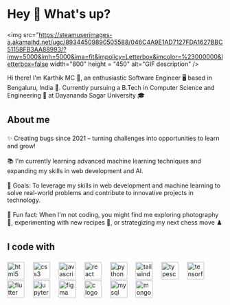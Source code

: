 <h1 align="left">Hey 👋 What's up?</h1>

###

<img src="https://steamuserimages-a.akamaihd.net/ugc/89344509890505588/046C4A9E1AD7127FDA1627BBC51158FB3AA88993/?imw=5000&imh=5000&ima=fit&impolicy=Letterbox&imcolor=%23000000&letterbox=false width="800" height = "450" alt="GIF description" />


<p align="left">Hi there! I'm Karthik MC 🚀, an enthusiastic Software Engineer 🖥️ based in Bengaluru, India 🌟. Currently pursuing a B.Tech in Computer Science and Engineering 📘 at Dayananda Sagar University 🎓</p>

###

<h2 align="left">About me</h2>

###

<p align="left">✨ Creating bugs since 2021 – turning challenges into opportunities to learn and grow!<br><br>📚 I'm currently learning advanced machine learning techniques and expanding my skills in web development and AI.<br><br>🎯 Goals: To leverage my skills in web development and machine learning to solve real-world problems and contribute to innovative projects in technology.<br><br>🎲 Fun fact: When I'm not coding, you might find me exploring photography 📸, experimenting with new recipes 🍳, or strategizing my next chess move ♟️</p>

###

<h2 align="left">I code with</h2>

###

<div align="left">
  <img src="https://cdn.jsdelivr.net/gh/devicons/devicon/icons/html5/html5-original.svg" height="40" alt="html5 logo"  />
  <img width="12" />
  <img src="https://cdn.jsdelivr.net/gh/devicons/devicon/icons/css3/css3-original.svg" height="40" alt="css3 logo"  />
  <img width="12" />
  <img src="https://cdn.jsdelivr.net/gh/devicons/devicon/icons/javascript/javascript-original.svg" height="40" alt="javascript logo"  />
  <img width="12" />
  <img src="https://cdn.jsdelivr.net/gh/devicons/devicon/icons/react/react-original.svg" height="40" alt="react logo"  />
  <img width="12" />
  <img src="https://cdn.jsdelivr.net/gh/devicons/devicon/icons/python/python-original.svg" height="40" alt="python logo"  />
  <img width="12" />
  <img src="https://cdn.jsdelivr.net/gh/devicons/devicon/icons/tailwindcss/tailwindcss-original-wordmark.svg" height="40" alt="tailwindcss logo"  />
  <img width="12" />
  <img src="https://cdn.jsdelivr.net/gh/devicons/devicon/icons/typescript/typescript-original.svg" height="40" alt="typescript logo"  />
  <img width="12" />
  <img src="https://cdn.jsdelivr.net/gh/devicons/devicon/icons/tensorflow/tensorflow-original.svg" height="40" alt="tensorflow logo"  />
  <img width="12" />
  <img src="https://cdn.jsdelivr.net/gh/devicons/devicon/icons/flutter/flutter-original.svg" height="40" alt="flutter logo"  />
  <img width="12" />
  <img src="https://cdn.jsdelivr.net/gh/devicons/devicon/icons/jupyter/jupyter-original.svg" height="40" alt="jupyter logo"  />
  <img width="12" />
  <img src="https://cdn.jsdelivr.net/gh/devicons/devicon/icons/figma/figma-original.svg" height="40" alt="figma logo"  />
  <img width="12" />
  <img src="https://cdn.jsdelivr.net/gh/devicons/devicon/icons/c/c-original.svg" height="40" alt="c logo"  />
  <img width="12" />
  <img src="https://cdn.jsdelivr.net/gh/devicons/devicon/icons/mysql/mysql-original.svg" height="40" alt="mysql logo"  />
  <img width="12" />
  <img src="https://cdn.jsdelivr.net/gh/devicons/devicon/icons/mongodb/mongodb-original.svg" height="40" alt="mongodb logo"  />
</div>

###
